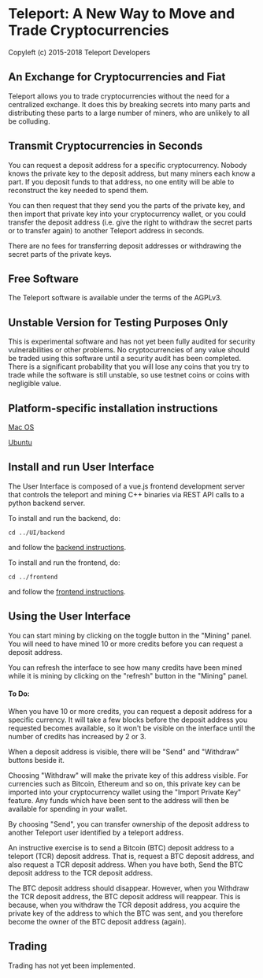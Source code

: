 Teleport: A New Way to Move and Trade Cryptocurrencies
=======================================================

Copyleft (c) 2015-2018 Teleport Developers

An Exchange for Cryptocurrencies and Fiat
-----------------------------------------
Teleport allows you to trade cryptocurrencies without the need
for a centralized exchange. It does this by breaking secrets
into many parts and distributing these parts to a large
number of miners, who are unlikely to all be colluding.

Transmit Cryptocurrencies in Seconds
------------------------------------
You can request a deposit address for a specific cryptocurrency.
Nobody knows the private key to the deposit address, but many
miners each know a part. If you deposit funds to that address,
no one entity will be able to reconstruct the key needed to
spend them.

You can then request that they send you the parts of the private key,
and then import that private key into your cryptocurrency wallet, or you
could transfer the deposit address (i.e. give the right to withdraw the
secret parts or to transfer again) to another Teleport address in seconds.

There are no fees for transferring deposit addresses or withdrawing the
secret parts of the private keys.

Free Software
-------------
The Teleport software is available under the terms of the AGPLv3.

Unstable Version for Testing Purposes Only
------------------------------------------
This is experimental software and has not yet been fully audited for
security vulnerabilities or other problems. No cryptocurrencies of any
value should be traded using this software until a security audit has
been completed. There is a significant probability that you will lose
any coins that you try to trade while the software is still unstable, so
use testnet coins or coins with negligible value.

Platform-specific installation instructions 
-----------

[Mac OS](mac_os.md)

[Ubuntu](ubuntu.md)

Install and run User Interface 
------

The User Interface is composed of 
a vue.js frontend development server that 
controls the teleport and mining C++ binaries via 
REST API calls to 
a python backend server. 

To install and run the backend, do: 
```
cd ../UI/backend
```
and follow the 
[backend instructions](UI/backend/README.md).

To install and run the frontend, do: 

```
cd ../frontend
```
and follow the
[frontend instructions](UI/frontend/README.md).
 

Using the User Interface
------------------

You can start mining by clicking on the toggle button in the 
"Mining" panel. 
You will need to have
mined 10 or more credits before you can request a deposit address.

You can refresh the interface to see how many credits have been mined
while it is mining by clicking on the "refresh" button in the 
"Mining" panel. 

#### To Do:
When you have 10 or more credits, you can request a deposit address
for a specific currency. It will take a few blocks before the deposit
address you requested becomes available, so it won't be visible on
the interface until the number of credits has increased by 2 or 3.

When a deposit address is visible, there will be "Send" and "Withdraw"
buttons beside it. 

Choosing "Withdraw" will make the private key of this address visible. For
currencies such as Bitcoin, Ethereum and so on, this private key can
be imported into your cryptocurrency wallet using the "Import Private
Key" feature. Any funds which have been sent to the address will then
be available for spending in your wallet.

By choosing "Send", you can transfer ownership of the deposit address
to another Teleport user identified by a teleport address.

An instructive exercise is to send a Bitcoin (BTC) deposit address
to a teleport (TCR) deposit address. That is, request a BTC deposit
address, and also request a TCR deposit address. When you have both,
Send the BTC deposit address to the TCR deposit address.

The BTC deposit address should disappear. However, when you Withdraw
the TCR deposit address, the BTC deposit address will reappear. This
is because, when you withdraw the TCR deposit address, you acquire
the private key of the address to which the BTC was sent, and you
therefore become the owner of the BTC deposit address (again).


Trading
-------

Trading has not yet been implemented.
